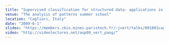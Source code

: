 ```yaml
---
title: "Supervised classification for structured data: applications in bio- and chemoinformatics"
venue: "The analysis of patterns summer school"
location: "Cagliari, Italy"
date: "2009-6-1"
slides: "https://members.cbio.mines-paristech.fr/~jvert/talks/091001cagliari/cagliari.pdf"
video: "http://videolectures.net/aop09_vert_paog/"
---
```

